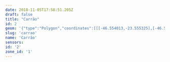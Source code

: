 ```yaml
---
date: 2018-11-05T17:58:51.205Z
draft: false
title: "Carrão"
id: 2
geom: '{"type":"Polygon","coordinates":[[[-46.554013,-23.555325],[-46.55354,-23.555507],[-46.552748,-23.55634],[-46.552741,-23.556272],[-46.550894,-23.554673],[-46.550481,-23.554513],[-46.549923,-23.554546],[-46.549604,-23.554727],[-46.549435,-23.555131],[-46.549269,-23.555891],[-46.548894,-23.5557],[-46.546943,-23.555394],[-46.546583,-23.555423],[-46.545727,-23.555636],[-46.545516,-23.555054],[-46.543531,-23.560148],[-46.543392,-23.560665],[-46.543372,-23.56102],[-46.541057,-23.56023],[-46.540664,-23.561193],[-46.540675,-23.561511],[-46.540731,-23.561603],[-46.53951,-23.561739],[-46.538723,-23.561693],[-46.538348,-23.561837],[-46.537928,-23.562147],[-46.537603,-23.562222],[-46.537371,-23.562187],[-46.537147,-23.562072],[-46.53698,-23.561888],[-46.536889,-23.561658],[-46.535522,-23.561859],[-46.535615,-23.561572],[-46.535557,-23.561308],[-46.535507,-23.561289],[-46.531231,-23.56352],[-46.531431,-23.563823],[-46.531292,-23.563921],[-46.531303,-23.564121],[-46.532629,-23.56632],[-46.532749,-23.566391],[-46.532908,-23.566299],[-46.533613,-23.566574],[-46.533649,-23.567089],[-46.533553,-23.567197],[-46.533809,-23.56768],[-46.534221,-23.56799],[-46.533803,-23.568847],[-46.533458,-23.56918],[-46.532497,-23.570591],[-46.531908,-23.570415],[-46.531888,-23.570157],[-46.531654,-23.569708],[-46.531499,-23.569765],[-46.530613,-23.569356],[-46.530018,-23.570454],[-46.529178,-23.569978],[-46.528615,-23.569536],[-46.527878,-23.568662],[-46.527109,-23.56711],[-46.52649,-23.566316],[-46.525929,-23.565845],[-46.523965,-23.564613],[-46.523447,-23.564131],[-46.522913,-23.56343],[-46.522439,-23.562394],[-46.521971,-23.56084],[-46.521054,-23.559112],[-46.52165,-23.558755],[-46.521476,-23.558433],[-46.521153,-23.558153],[-46.520575,-23.557794],[-46.518744,-23.556769],[-46.518324,-23.556427],[-46.51751,-23.555534],[-46.516845,-23.555147],[-46.517964,-23.553561],[-46.517831,-23.553464],[-46.517976,-23.553252],[-46.518762,-23.552505],[-46.519062,-23.552273],[-46.519178,-23.552454],[-46.519253,-23.552458],[-46.523833,-23.549844],[-46.524245,-23.549433],[-46.524906,-23.548521],[-46.525508,-23.547857],[-46.527379,-23.546494],[-46.529466,-23.544368],[-46.529939,-23.544075],[-46.533268,-23.542577],[-46.535092,-23.541281],[-46.536026,-23.540905],[-46.536904,-23.540831],[-46.53875,-23.540882],[-46.539195,-23.54081],[-46.545415,-23.538317],[-46.546342,-23.537668],[-46.546728,-23.537254],[-46.546917,-23.536907],[-46.54759,-23.535102],[-46.548117,-23.535035],[-46.55635,-23.536772],[-46.556482,-23.536748],[-46.558067,-23.537049],[-46.558121,-23.537106],[-46.557203,-23.540568],[-46.556732,-23.542694],[-46.555964,-23.544643],[-46.553837,-23.552698],[-46.553805,-23.552863],[-46.554013,-23.555325]]]}'
slug: 'carrao'
name: 'Carrão'
sensors:
id: '2'
zone_id: '1'
---
```

		